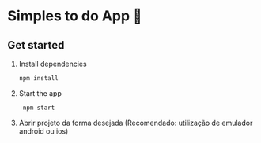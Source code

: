 # Simples to do App 👋


## Get started

1. Install dependencies

   ```bash
   npm install
   ```

2. Start the app

   ```bash
    npm start
   ```

3. Abrir projeto da forma desejada (Recomendado: utilização de emulador android ou ios)










